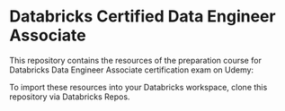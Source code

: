 # Databricks Certified Data Engineer Associate

This repository contains the resources of the preparation course for Databricks Data Engineer Associate certification exam on Udemy:

To import these resources into your Databricks workspace, clone this repository via Databricks Repos.
